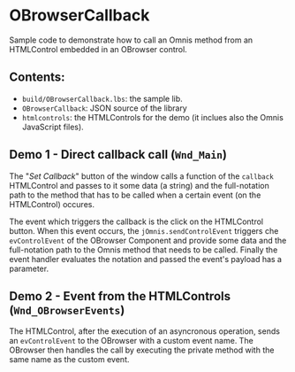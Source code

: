 # OBrowserCallback

Sample code to demonstrate how to call an Omnis method from an HTMLControl embedded in an OBrowser control.

## Contents:

- `build/OBrowserCallback.lbs`: the sample lib.
- `OBrowserCallback`: JSON source of the library
- `htmlcontrols`: the HTMLControls for the demo (it inclues also the Omnis JavaScript files).

## Demo 1 - Direct callback call (`Wnd_Main`)

The "*Set Callback*" button of the window calls a function of the `callback` HTMLControl and passes to it some data (a string) and the full-notation path to the method that has to be called when a certain event (on the HTMLControl) occures.

The event which triggers the callback is the click on the HTMLControl button. 
When this event occurs, the `jOmnis.sendControlEvent` triggers che `evControlEvent` of the OBrowser Component and provide some data and the full-notation path to the Omnis method that needs to be called.
Finally the event handler evaluates the notation and passed the event's payload has a parameter.

## Demo 2 - Event from the HTMLControls (`Wnd_OBrowserEvents`)

The HTMLControl, after the execution of an asyncronous operation, sends an `evControlEvent` to the OBrowser with a custom event name. 
The OBrowser then handles the call by executing the private method with the same name as the custom event.

